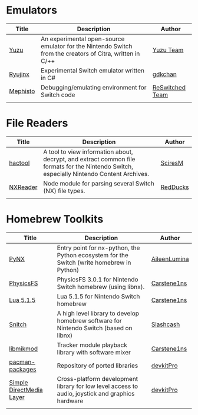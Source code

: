 # Emulators

| Title                                              | Description                                                                                              | Author                                           |
| -------------------------------------------------- | -------------------------------------------------------------------------------------------------------- | ------------------------------------------------ |
| [Yuzu](https://github.com/yuzu-emu/yuzu)           | An experimental open-source emulator for the Nintendo Switch from the creators of Citra, written in C/++ | [Yuzu Team](https://github.com/yuzu-emu)         |
| [Ryujinx](https://github.com/gdkchan/Ryujinx)      | Experimental Switch emulator written in C\#                                                              | [gdkchan](https://github.com/gdkchan)            |
| [Mephisto](https://github.com/reswitched/Mephisto) | Debugging/emulating environment for Switch code                                                          | [ReSwitched Team](https://github.com/reswitched) |
|                                                    |                                                                                                          |                                                  |

# File Readers

| Title                                             | Description                                                                                                                               | Author                                   |
| ------------------------------------------------- | ----------------------------------------------------------------------------------------------------------------------------------------- | ---------------------------------------- |
| [hactool](https://github.com/SciresM/hactool)     | A tool to view information about, decrypt, and extract common file formats for the Nintendo Switch, especially Nintendo Content Archives. | [SciresM](https://github.com/SciresM)    |
| [NXReader](https://github.com/RedDuckss/NXReader) | Node module for parsing several Switch (NX) file types.                                                                                   | [RedDucks](https://github.com/RedDuckss) |
|                                                   |                                                                                                                                           |                                          |

# Homebrew Toolkits

| Title                                                                              | Description                                                                                      | Author                                          |
| ---------------------------------------------------------------------------------- | ------------------------------------------------------------------------------------------------ | ----------------------------------------------- |
| [PyNX](https://github.com/nx-python/PyNX)                                          | Entry point for nx-python, the Python ecosystem for the Switch (write homebrew in Python)        | [AileenLumina](https://github.com/AileenLumina) |
| [PhysicsFS](https://github.com/carstene1ns/physfs-switch)                          | PhysicsFS 3.0.1 for Nintendo Switch homebrew (using libnx).                                      | [Carstene1ns](User:Carstene1ns "wikilink")      |
| [Lua 5.1.5](https://github.com/carstene1ns/lua51-switch)                           | Lua 5.1.5 for Nintendo Switch homebrew                                                           | [Carstene1ns](User:Carstene1ns "wikilink")      |
| [Snitch](https://github.com/Slashcash/Snitch)                                      | A high level library to develop homebrew software for Nintendo Switch (based on libnx)           | [Slashcash](https://github.com/Slashcash)       |
| [libmikmod](https://github.com/carstene1ns/libmikmod)                              | Tracker module playback library with software mixer                                              | [Carstene1ns](User:Carstene1ns "wikilink")      |
| [pacman-packages](https://github.com/devkitPro/pacman-packages/tree/master/switch) | Repository of ported libraries                                                                   | [devkitPro](https://github.com/devkitPro)       |
| [Simple DirectMedia Layer](https://github.com/devkitPro/SDL)                       | Cross-platform development library for low level access to audio, joystick and graphics hardware | [devkitPro](https://github.com/devkitPro)       |
|                                                                                    |                                                                                                  |                                                 |
